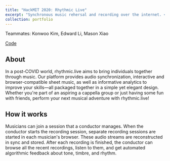 ```yaml
---
title: "HackMIT 2020: Rhythmic Live"
excerpt: "Synchronous music rehersal and recording over the internet. <br/> Won NASDAQ Live Music challenge. <br/><img src='/images/rhythmiclivesplash.png'>"
collection: portfolio
---
```


Teammates: Konwoo Kim, Edward Li, Mason Xiao

[Code](http://github.com/rhythmic-live)

## About

In a post-COVID world, rhythmic.live aims to bring individuals together through music. Our platform provides audio synchronization, interactive and browser-compatible sheet music, as well as informative analytics to improve your skills—all packaged together in a simple yet elegant design. Whether you're part of an aspiring a cappella group or just having some fun with friends, perform your next musical adventure with rhythmic.live!

## How it works

Musicians can join a session that a conductor manages. When the conductor starts the recording session, separate recording sessions are started in each musician's browser. These audio streams are reconstructed in sync and stored. After each recording is finished, the conductor can browse all the recent recordings, listen to them, and get automated algorithmic feedback about tone, timbre, and rhythm.